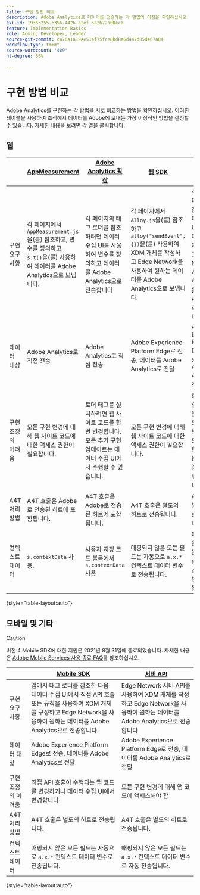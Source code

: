 ```yaml
---
title: 구현 방법 비교
description: Adobe Analytics로 데이터를 전송하는 각 방법의 이점을 확인하십시오.
exl-id: 19353255-6356-4426-a2ef-5a2672a00eca
feature: Implementation Basics
role: Admin, Developer, Leader
source-git-commit: c476a1a19ae514f75fce8bd8e6d447d85de67a84
workflow-type: tm+mt
source-wordcount: '489'
ht-degree: 56%

---
```


# 구현 방법 비교

Adobe Analytics를 구현하는 각 방법을 서로 비교하는 방법을 확인하십시오. 이러한 테이블을 사용하여 조직에서 데이터를 Adobe에 보내는 가장 이상적인 방법을 결정할 수 있습니다. 자세한 내용을 보려면 각 열을 클릭합니다.

## 웹

| | [AppMeasurement](/help/implement/js/overview.md) | [Adobe Analytics 확장](/help/implement/launch/overview.md) | [웹 SDK](/help/implement/aep-edge/web-sdk/overview.md#web-sdk) | [웹 SDK 확장](/help/implement/aep-edge/web-sdk/overview.md#web-sdk-extension) |
| --- | --- | --- | --- | --- |
| 구현 요구 사항 | 각 페이지에서 `AppMeasurement.js`을(를) 참조하고, 변수를 정의하고, `s.t()`을(를) 사용하여 데이터를 Adobe Analytics으로 보냅니다. | 각 페이지의 태그 로더를 참조하려면 데이터 수집 UI를 사용하여 변수를 정의하고 데이터를 Adobe Analytics으로 전송합니다 | 각 페이지에서 `Alloy.js`을(를) 참조하고 `alloy("sendEvent",{})`을(를) 사용하여 XDM 개체를 작성하고 Edge Network을 사용하여 원하는 데이터를 Adobe Analytics으로 보냅니다. | 각 페이지의 태그 로더를 참조하려면 데이터 수집 UI를 사용하여 XDM 개체를 구성하고 Edge Network을 사용하여 원하는 데이터를 Adobe Analytics으로 전송합니다 |
| 데이터 대상 | Adobe Analytics로 직접 전송 | Adobe Analytics로 직접 전송 | Adobe Experience Platform Edge로 전송, 데이터를 Adobe Analytics로 전달 | Adobe Experience Platform Edge로 전송, 데이터를 Adobe Analytics로 전달 |
| 구현 조정의 어려움 | 모든 구현 변경에 대해 웹 사이트 코드에 대한 액세스 권한이 필요합니다. | 로더 태그를 설치하려면 웹 사이트 코드를 한 번 변경합니다. 모든 추가 구현 업데이트는 데이터 수집 UI에서 수행할 수 있습니다. | 모든 구현 변경에 대해 웹 사이트 코드에 대한 액세스 권한이 필요합니다. | 로더 태그를 설치하려면 웹 사이트 코드를 한 번 변경합니다. 모든 추가 구현 업데이트는 데이터 수집 UI에서 수행할 수 있습니다. |
| A4T 처리 방법 | A4T 호출은 Adobe로 전송된 히트에 포함됩니다. | A4T 호출은 Adobe로 전송된 히트에 포함됩니다. | A4T 호출은 별도의 히트로 전송됩니다. | A4T 호출은 별도의 히트로 전송됩니다. |
| 컨텍스트 데이터 | `s.contextData` 사용. | 사용자 지정 코드 블록에서 `s.contextData` 사용 | 매핑되지 않은 모든 필드는 자동으로 `a.x.*` 컨텍스트 데이터 변수로 전송됩니다. | 매핑되지 않은 모든 필드는 자동으로 `a.x.*` 컨텍스트 데이터 변수로 전송됩니다. |

{style="table-layout:auto"}

## 모바일 및 기타

>[!CAUTION]
>
>버전 4 Mobile SDK에 대한 지원은 2021년 8월 31일에 종료되었습니다. 자세한 내용은 [Adobe Mobile Services 사용 종료 FAQ](https://experienceleague.adobe.com/docs/discontinued/using/mobile-services.html)를 참조하십시오.


| | [Mobile SDK](/help/implement/aep-edge/mobile-sdk/overview.md) | [서버 API](/help/implement/aep-edge/server-api/overview.md) |
| --- | --- | --- |
| 구현 요구 사항 | 앱에서 태그 로더를 참조한 다음 데이터 수집 UI에서 직접 API 호출 또는 규칙을 사용하여 XDM 개체를 구성하고 Edge Network을 사용하여 원하는 데이터를 Adobe Analytics으로 전송합니다 | Edge Network 서버 API를 사용하여 XDM 개체를 작성하고 Edge Network을 사용하여 원하는 데이터를 Adobe Analytics으로 전송합니다 |
| 데이터 대상 | Adobe Experience Platform Edge로 전송, 데이터를 Adobe Analytics로 전달 | Adobe Experience Platform Edge로 전송, 데이터를 Adobe Analytics로 전달 |
| 구현 조정의 어려움 | 직접 API 호출이 수행되는 앱 코드를 변경하거나 데이터 수집 UI에서 변경합니다 | 모든 구현 변경에 대해 앱 코드에 액세스해야 함 |
| A4T 처리 방법 | A4T 호출은 별도의 히트로 전송됩니다. | A4T 호출은 별도의 히트로 전송됩니다. |
| 컨텍스트 데이터 | 매핑되지 않은 모든 필드는 자동으로 `a.x.*` 컨텍스트 데이터 변수로 전송됩니다. | 매핑되지 않은 모든 필드는 `a.x.*` 컨텍스트 데이터 변수로 자동 전송됩니다. |

{style="table-layout:auto"}
